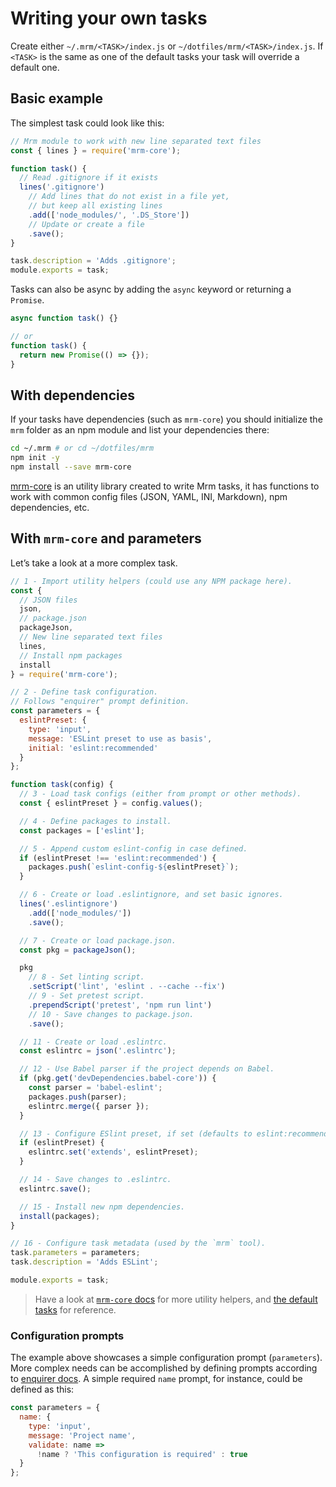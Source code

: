 # Writing your own tasks

Create either `~/.mrm/<TASK>/index.js` or `~/dotfiles/mrm/<TASK>/index.js`. If `<TASK>` is the same as one of the default tasks your task will override a default one.

## Basic example

The simplest task could look like this:

```js
// Mrm module to work with new line separated text files
const { lines } = require('mrm-core');

function task() {
  // Read .gitignore if it exists
  lines('.gitignore')
    // Add lines that do not exist in a file yet,
    // but keep all existing lines
    .add(['node_modules/', '.DS_Store'])
    // Update or create a file
    .save();
}

task.description = 'Adds .gitignore';
module.exports = task;
```

Tasks can also be async by adding the `async` keyword or returning a `Promise`.

```js
async function task() {}

// or
function task() {
  return new Promise(() => {});
}
```

## With dependencies

If your tasks have dependencies (such as `mrm-core`) you should initialize the `mrm` folder as an npm module and list your dependencies there:

```bash
cd ~/.mrm # or cd ~/dotfiles/mrm
npm init -y
npm install --save mrm-core
```

[mrm-core](../packages/mrm-core) is an utility library created to write Mrm tasks, it has functions to work with common config files (JSON, YAML, INI, Markdown), npm dependencies, etc.

## With `mrm-core` and parameters

Let’s take a look at a more complex task.

```js
// 1 - Import utility helpers (could use any NPM package here).
const {
  // JSON files
  json,
  // package.json
  packageJson,
  // New line separated text files
  lines,
  // Install npm packages
  install
} = require('mrm-core');

// 2 - Define task configuration.
// Follows "enquirer" prompt definition.
const parameters = {
  eslintPreset: {
    type: 'input',
    message: 'ESLint preset to use as basis',
    initial: 'eslint:recommended'
  }
};

function task(config) {
  // 3 - Load task configs (either from prompt or other methods).
  const { eslintPreset } = config.values();

  // 4 - Define packages to install.
  const packages = ['eslint'];

  // 5 - Append custom eslint-config in case defined.
  if (eslintPreset !== 'eslint:recommended') {
    packages.push(`eslint-config-${eslintPreset}`);
  }

  // 6 - Create or load .eslintignore, and set basic ignores.
  lines('.eslintignore')
    .add(['node_modules/'])
    .save();

  // 7 - Create or load package.json.
  const pkg = packageJson();

  pkg
    // 8 - Set linting script.
    .setScript('lint', 'eslint . --cache --fix')
    // 9 - Set pretest script.
    .prependScript('pretest', 'npm run lint')
    // 10 - Save changes to package.json.
    .save();

  // 11 - Create or load .eslintrc.
  const eslintrc = json('.eslintrc');

  // 12 - Use Babel parser if the project depends on Babel.
  if (pkg.get('devDependencies.babel-core')) {
    const parser = 'babel-eslint';
    packages.push(parser);
    eslintrc.merge({ parser });
  }

  // 13 - Configure ESlint preset, if set (defaults to eslint:recommended).
  if (eslintPreset) {
    eslintrc.set('extends', eslintPreset);
  }

  // 14 - Save changes to .eslintrc.
  eslintrc.save();

  // 15 - Install new npm dependencies.
  install(packages);
}

// 16 - Configure task metadata (used by the `mrm` tool).
task.parameters = parameters;
task.description = 'Adds ESLint';

module.exports = task;
```

> Have a look at [`mrm-core` docs](../packages/mrm-core#api) for more utility helpers, and [the default tasks](../Readme.md#tasks) for reference.

### Configuration prompts

The example above showcases a simple configuration prompt (`parameters`). More complex needs can be accomplished by defining prompts according to [enquirer docs](https://github.com/enquirer/enquirer). A simple required `name` prompt, for instance, could be defined as this:

```js
const parameters = {
  name: {
    type: 'input',
    message: 'Project name',
    validate: name =>
      !name ? 'This configuration is required' : true
  }
};
```

